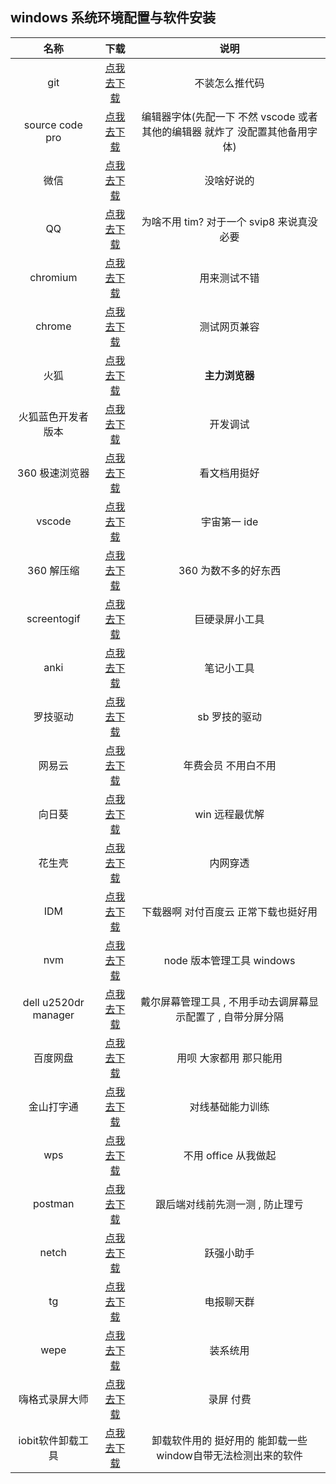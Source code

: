 ## windows 系统环境配置与软件安装

|         名称         |              下载              |                                    说明                                     |
| :------------------: | :----------------------------: | :-------------------------------------------------------------------------: |
|         git          |       [点我去下载][git]        |                               不装怎么推代码                                |
|   source code pro    |  [点我去下载][sourcecodepro]   | 编辑器字体(先配一下 不然 vscode 或者其他的编辑器 就炸了 没配置其他备用字体) |
|         微信         |    [点我去下载][wxdownurl]     |                                 没啥好说的                                  |
|          QQ          |    [点我去下载][qqdownurl]     |                  为啥不用 tim? 对于一个 svip8 来说真没必要                  |
|       chromium       | [点我去下载][chromiumdownurl]  |                                用来测试不错                                 |
|        chrome        |  [点我去下载][chromedownurl]   |                                测试网页兼容                                 |
|         火狐         |  [点我去下载][firefoxdownurl]  |                               **主力浏览器**                                |
|  火狐蓝色开发者版本  | [点我去下载][firefoxdeveloper] |                                  开发调试                                   |
|    360 极速浏览器    |   [点我去下载][360download]    |                                看文档用挺好                                 |
|        vscode        |      [点我去下载][vscode]      |                                宇宙第一 ide                                 |
|      360 解压缩      |   [点我去下载][360jieyasuo]    |                            360 为数不多的好东西                             |
|     screentogif      |   [点我去下载][screentogif]    |                               巨硬录屏小工具                                |
|         anki         |       [点我去下载][anki]       |                                 笔记小工具                                  |
|       罗技驱动       |       [点我去下载][logi]       |                                sb 罗技的驱动                                |
|        网易云        |    [点我去下载][wangyiyun]     |                             年费会员 不用白不用                             |
|        向日葵        |    [点我去下载][xiangrikui]    |                               win 远程最优解                                |
|        花生壳        |    [点我去下载][huashengke]    |                                  内网穿透                                   |
|         IDM          |       [点我去下载][idm]        |                    下载器啊 对付百度云 正常下载也挺好用                     |
|         nvm          |       [点我去下载][nvm]        |                          node 版本管理工具 windows                          |
| dell u2520dr manager |    [点我去下载][dellscreen]    |        戴尔屏幕管理工具 , 不用手动去调屏幕显示配置了 , 自带分屏分隔         |
|       百度网盘       |  [点我去下载][baidudownload]   |                           用呗 大家都用 那只能用                            |
|      金山打字通      |   [点我去下载][jinshandazi]    |                              对线基础能力训练                               |
|         wps          |       [点我去下载][wps]        |                            不用 office 从我做起                             |
|       postman        |     [点我去下载][postman]      |                       跟后端对线前先测一测 , 防止理亏                       |
|        netch         |      [点我去下载][netch]       |                                 跃强小助手                                  |
|          tg          |     [点我去下载][telegram]     |                                 电报聊天群                                  |
|         wepe         |       [点我去下载][wepe]       |                                  装系统用                                   |
|    嗨格式录屏大师    |    [点我去下载][screenmp4]     |                                  录屏 付费                                  |
|iobit软件卸载工具    |     [点我去下载][iobit]          |          卸载软件用的 挺好用的 能卸载一些 window自带无法检测出来的软件           |

[wxdownurl]: https://weixin.qq.com/
[qqdownurl]: https://im.qq.com/index
[chromiumdownurl]: https://download-chromium.appspot.com/
[chromedownurl]: https://www.google.cn/chrome/
[firefoxdownurl]: http://www.firefox.com.cn/
[firefoxdeveloper]: https://www.mozilla.org/zh-CN/firefox/developer/
[screentogif]: https://www.screentogif.com/
[anki]: https://apps.ankiweb.net/
[logi]: https://support.logi.com/hc/zh-cn/articles/360025298133
[wangyiyun]: https://music.163.com/
[xiangrikui]: https://sunlogin.oray.com/
[sourcecodepro]: https://github.com/adobe-fonts/source-code-pro
[idm]: https://www.mairuan.com/
[360download]: https://browser.360.cn/ee/
[huashengke]: https://hsk.oray.com/
[nvm]: https://github.com/coreybutler/nvm-windows
[dellscreen]: https://www.delldisplaymanager.com/
[baidudownload]: http://pan.baidu.com/download
[jinshandazi]: http://www.51dzt.com/
[wps]: https://www.wps.cn/
[postman]: https://www.postman.com/
[screenmp4]: https://www.luping.com/
[netch]: https://github.com/netchx/netch
[telegram]: https://telegram.org/
[vscode]: https://code.visualstudio.com/
[360jieyasuo]: https://yasuo.360.cn/
[git]: https://git-scm.com/
[wepe]: https://www.wepe.com.cn/
[iobit]:https://www.iobit.com/en/advanceduninstaller.php
